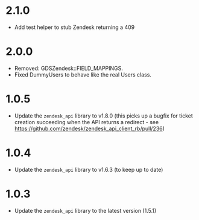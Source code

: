 # 2.1.0

* Add test helper to stub Zendesk returning a 409

# 2.0.0

* Removed: GDSZendesk::FIELD_MAPPINGS.
* Fixed DummyUsers to behave like the real Users class.

# 1.0.5

* Update the `zendesk_api` library to v1.8.0 (this picks up a bugfix for
ticket creation succeeding when the API returns a redirect - see
https://github.com/zendesk/zendesk_api_client_rb/pull/236)

# 1.0.4

* Update the `zendesk_api` library to v1.6.3 (to keep up to date)

# 1.0.3

* Update the `zendesk_api` library to the latest version (1.5.1)
